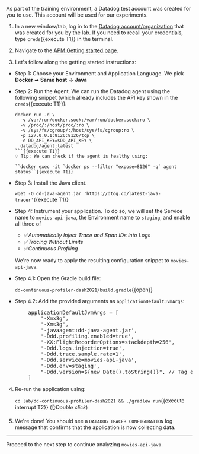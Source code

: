 As part of the training environment, a Datadog test account was created for you to use.
This account will be used for our experiments.

1. In a new window/tab, log in to the
<a href="https://app.datadoghq.com/account/login" target="_datadog">Datadog account/organization</a> that was created
for you by the lab. If you need to recall your credentials, type `creds`{{execute T1}} in the terminal.

2. Navigate to the
<a href="https://app.datadoghq.com/apm/docs?architecture=container-based&collection=Same%20host&environment=docker&language=java" target="_datadog">APM Getting started page</a>.

3. Let's follow along the getting started instructions:
  * Step 1: Choose your Environment and Application Language. We pick **Docker** ➡ **Same host** → **Java**

  * Step 2: Run the Agent.
    We can run the Datadog agent using the following snippet (which already includes the API key shown in the `creds`{{execute T1}}):
    ```
    docker run -d \
      -v /var/run/docker.sock:/var/run/docker.sock:ro \
      -v /proc/:/host/proc/:ro \
      -v /sys/fs/cgroup/:/host/sys/fs/cgroup:ro \
      -p 127.0.0.1:8126:8126/tcp \
      -e DD_API_KEY=$DD_API_KEY \
      datadog/agent:latest
    ```{{execute T1}}
    💡 Tip: We can check if the agent is healthy using:

    ``docker exec -it `docker ps --filter "expose=8126" -q` agent status``{{execute T1}}

  * Step 3: Install the Java client.

    `wget -O dd-java-agent.jar 'https://dtdg.co/latest-java-tracer'`{{execute T1}}

  * Step 4: Instrument your application.
    To do so, we will set the Service name to `movies-api-java`, the Environment name to `staging`, and enable all three of

    - ✅_Automatically Inject Trace and Span IDs into Logs_
    - ✅_Tracing Without Limits_
    - ✅_Continuous Profiling_

    We're now ready to apply the resulting configuration snippet to `movies-api-java`.

  * Step 4.1: Open the Gradle build file:

    `dd-continuous-profiler-dash2021/build.gradle`{{open}}

  * Step 4.2: Add the provided arguments as `applicationDefaultJvmArgs`:

  <pre class="file" data-filename="dd-continuous-profiler-dash2021/build.gradle" data-target="insert" data-marker="    applicationDefaultJvmArgs = ['-Xmx3g', '-Xms3g']">
       applicationDefaultJvmArgs = [
           '-Xmx3g',
           '-Xms3g',
           '-javaagent:dd-java-agent.jar',
           '-Ddd.profiling.enabled=true',
           '-XX:FlightRecorderOptions=stackdepth=256',
           '-Ddd.logs.injection=true',
           '-Ddd.trace.sample.rate=1',
           '-Ddd.service=movies-api-java',
           '-Ddd.env=staging',
           "-Ddd.version=${new Date().toString()}", // Tag each run with a different version
       ]</pre>
4. Re-run the application using:

   `cd lab/dd-continuous-profiler-dash2021 && ./gradlew run`{{execute interrupt T2}} (👆_Double click_)

5. We're done! You should see a `DATADOG TRACER CONFIGURATION` log message that confirms that the application is now collecting data.

---

Proceed to the next step to continue analyzing `movies-api-java`.
